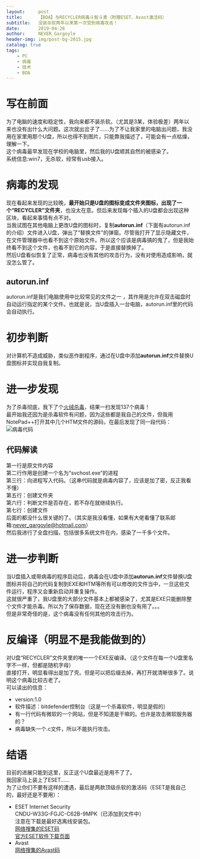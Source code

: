 ```yaml
---
layout:     post
title:      【BOA】与RECYCLER病毒斗智斗勇（附赠ESET、Avast激活码）
subtitle:   没装杀软两年以来第一次受到病毒攻击！
date:       2019-04-28
author:     NEVER_Gargoyle
header-img: img/post-bg-2015.jpg
catalog: true
tags:
    - PC
    - 病毒
    - 技术
    - BOA
---
```

# 写在前面  
为了电脑的速度和稳定性，我向来都不装杀软。（尤其是3某，体验极差）两年以来也没有出什么大问题。这次就出岔子了……为了不让我家里的电脑出问题，我没用在家里用那个U盘，所以也得不到图片，只能靠我描述了，可能会有一点枯燥，理解一下。  
这个病毒最早发现在学校的电脑里，然后我的U盘顺其自然的被感染了。  
系统信息:win7，无杀软，经常有usb接入。  
# 病毒的发现  
现在看起来发现的比较晚，**最开始只是U盘的图标变成文件夹图标，出现了一个“RECYCLER”文件夹**，也没太在意。但后来发现每个插入的U盘都会出现这种区块，看起来事情有点不对。  
当我试图在其他电脑上更改U盘的图标时，复制**autorun.inf**（下面有autorun.inf的介绍）文件进入U盘，弹出了“替换文件”的弹窗。尽管我打开了显示隐藏文件，在文件管理器中也看不到这个原始文件。所以这个应该是病毒搞的鬼了，但是我始终看不到这个文件，也看不到它的内容，于是直接替换掉了。  
然后U盘看似恢复了正常，病毒也没有其他的攻击行为，没有对使用造成影响，就没怎么管了。  
## autorun.inf  
autorun.inf是我们电脑使用中比较常见的文件之一 ，其作用是允许在双击磁盘时自动运行指定的某个文件。也就是说，当U盘插入一台电脑，autorun.inf里的代码会自动执行。  
# 初步判断  
对计算机不造成威胁，类似恶作剧程序，通过在U盘中添加**autorun.inf**文件替换U盘图标并实现自我复制。  
# 进一步发现  
为了杀毒彻底，我下了个[火绒杀毒](https://www.huorong.cn)，结果一扫发现137个病毒！  
最开始我还因为是杀毒软件有问题，因为这些都是我自己的文件，但我用NotePad++打开其中几个HTM文件的源码，在最后发现了同一段代码：  
![病毒代码](https://user-images.githubusercontent.com/40263799/56846008-06676f00-68fc-11e9-863f-1d879b0db00e.jpeg)  
## 代码解读  
第一行是原文件内容  
第二行作用是创建一个名为“svchost.exe”的进程  
第三行：向进程写入代码。（这串代码就是病毒内容了，应该是加了密，反正我看不懂）  
第五行：创建文件夹  
第六行：判断文件是否存在，若不存在就继续执行。  
第七行：创建文件  
后面的都没什么很关键的了。（其实是我没看懂，如果有大佬看懂了联系邮箱:never_gargoyle@hotmail.com）  
然后我进行了全盘扫描，包括很多系统文件在内，感染了一千多个文件。  
# 进一步判断  
当U盘插入或带病毒的程序启动后，病毒会在U盘中添加**autorun.inf**文件替换U盘图标并将自己的代码复制到EXE和HTM等所有可以修改的文件当中，一旦这些文件运行，程序又会重新启动并重复操作。  
这就很严重了，我U盘里的大部分文件基本上都被感染了，尤其是EXE只能删除整个文件才能杀毒。所以为了保存数据，现在还没有删也没有用了。。。  
但是非常奇怪的是，这个病毒没有任何其他的攻击行为。  
# 反编译（明显不是我能做到的）  
对U盘“RECYCLER”文件夹里的唯一一个EXE反编译。（这个文件在每一个U盘里名字不一样，但都是随机字母）  
直接打开，明显看得出是加了壳。但是可以把后缀去掉，再打开就清晰很多了。说明这个病毒比较古老了。  
可以读出的信息：  
- version:1.0  
- 软件描述：bitdefender控制台（这是一个杀毒软件，明显是假的）  
- 有一行代码有微软的一个网站，但是不知道是干嘛的。也许是攻击微软服务器的？
- 病毒缺失一个.c文件，所以不能执行攻击。  
# 结语  
目前的进展只能到这里，反正这个U盘最近是用不了了。  
我回家马上装上了ESET……  
为了让你们不要有这样的遭遇，最后是两款顶级杀软的激活码（ESET是我自己的，最好还是不要用）：  
- ESET Internet Security  
CNDU-W33G-FGJC-C62B-9MPK（已添加到文件中）  
注意在下载是最好选离线安装包。  
[网络搜集的ESET码](http://t.cn/ESPOM3k)  
[官方ESET软件下载页面](http://download.eset.com.cn/download/detail/?product=EIS12)  
- Avast  
[网络搜集的Avast码](http://t.cn/ESPWopp)  
